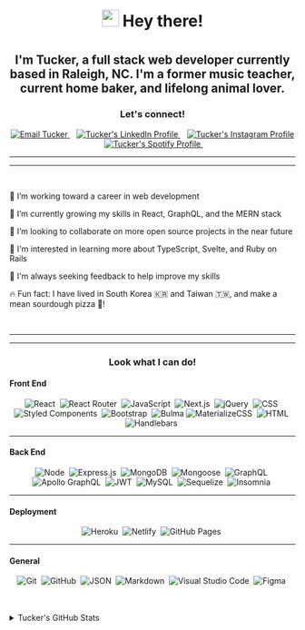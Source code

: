 <h1 align="center">
    <img height="30px" width="30px" src="https://emojis.slackmojis.com/emojis/images/1613273603/12755/meow_wave_peak.png?1613273603"/> Hey there!
<h1>


<h2 align="center">
    I'm Tucker, a full stack web developer currently based in Raleigh, NC. I'm a former music teacher, current home baker, and lifelong animal lover.
</h2>


<h3 align="center">
    Let's connect!
</h3>

<p align="center">
    <a href="mailto:ctbarrett.tech@gmail.com">
        <img src="https://img.shields.io/badge/Gmail-D14836?style=for-the-badge&logo=gmail&logoColor=white" 
            alt="Email Tucker"/>
    </a>&nbsp;&nbsp;
    <a href="https://www.linkedin.com/in/tucker-barrett-10015645/">
        <img src="https://img.shields.io/badge/LinkedIn-0077B5?style=for-the-badge&logo=linkedin&logoColor=white" 
            alt="Tucker's LinkedIn Profile"/>
    </a>&nbsp;&nbsp;
    <a href="https://www.instagram.com/tuckabaret/">
        <img src="https://img.shields.io/badge/Instagram-E4405F?style=for-the-badge&logo=instagram&logoColor=white" 
            alt="Tucker's Instagram Profile"/>
    </a>&nbsp;&nbsp;
    <a href="https://open.spotify.com/user/1236791434?si=f55a439a4c464e16">
        <img src="https://img.shields.io/badge/Spotify-1DB954?&style=for-the-badge&logo=spotify&logoColor=white" 
            alt="Tucker's Spotify Profile"/>
    </a>&nbsp;&nbsp;
</p>

---
---

<br>
 
🔭 I’m working toward a career in web development

🌱 I’m currently growing my skills in React, GraphQL, and the MERN stack

🤝 I’m looking to collaborate on more open source projects in the near future

🧠 I'm interested in learning more about TypeScript, Svelte, and Ruby on Rails

🧐 I'm always seeking feedback to help improve my skills

🔥 Fun fact: I have lived in South Korea 🇰🇷 and Taiwan 🇹🇼, and make a mean sourdough pizza 🍕!

<br>

---
---

<h3 align="center">Look what I can do!</h3>

#### Front End

<div align="center">

![React](https://img.shields.io/badge/React-20232A?style=for-the-badge&logo=react&logoColor=61DAFB)&nbsp;
![React Router](https://img.shields.io/badge/React_Router-CA4245?style=for-the-badge&logo=react-router&logoColor=white)&nbsp;
![JavaScript](https://img.shields.io/badge/JavaScript-323330?style=for-the-badge&logo=javascript&logoColor=F7DF1E)&nbsp;
![Next.js](https://img.shields.io/badge/next.js-000000?style=for-the-badge&logo=nextdotjs&logoColor=white)&nbsp;
![jQuery](https://img.shields.io/badge/jQuery-0769AD?style=for-the-badge&logo=jquery&logoColor=white)&nbsp;
![CSS](https://img.shields.io/badge/CSS3-1572B6?style=for-the-badge&logo=css3&logoColor=white)&nbsp;
![Styled Components](https://img.shields.io/badge/styled--components-DB7093?style=for-the-badge&logo=styled-components&logoColor=white)&nbsp;
![Bootstrap](https://img.shields.io/badge/Bootstrap-563D7C?style=for-the-badge&logo=bootstrap&logoColor=white)&nbsp;
![Bulma](https://img.shields.io/badge/-Bulma-60DFA1?style=for-the-badge&logo=Bulma&logoColor=white)
![MaterializeCSS](https://img.shields.io/badge/-materialize--css-ff69b4?style=for-the-badge&logo=materialize--css&logoColor=white)&nbsp;
![HTML](https://img.shields.io/badge/HTML5-E34F26?style=for-the-badge&logo=html5&logoColor=white)&nbsp;
![Handlebars](https://img.shields.io/badge/Handlebars.js-f0772b?style=for-the-badge&logo=handlebarsdotjs&logoColor=black)&nbsp;

</div>

---

#### Back End

<div align="center">

![Node](https://img.shields.io/badge/Node.js-339933?style=for-the-badge&logo=nodedotjs&logoColor=white)&nbsp;
![Express.js](https://img.shields.io/badge/Express.js-000000?style=for-the-badge&logo=express&logoColor=white)&nbsp;
![MongoDB](https://img.shields.io/badge/MongoDB-4EA94B?style=for-the-badge&logo=mongodb&logoColor=white)&nbsp;
![Mongoose](https://img.shields.io/badge/mongoose-800E00?style=for-the-badge&logo=mongoose&logoColor=white)&nbsp;
![GraphQL](https://img.shields.io/badge/GraphQl-E10098?style=for-the-badge&logo=graphql&logoColor=white)&nbsp;
![Apollo GraphQL](https://img.shields.io/badge/Apollo%20GraphQL-311C87?&style=for-the-badge&logo=Apollo%20GraphQL&logoColor=white)&nbsp;
![JWT](https://img.shields.io/badge/JWT-000000?style=for-the-badge&logo=JSON%20web%20tokens&logoColor=white)&nbsp;
![MySQL](https://img.shields.io/badge/MySQL-coral?style=for-the-badge&logo=mysql&logoColor=darkblue)&nbsp;
![Sequelize](https://img.shields.io/badge/Sequelize-blue?style=for-the-badge&logo=Sequelize)&nbsp;
![Insomnia](https://img.shields.io/badge/Insomnia-5849be?style=for-the-badge&logo=Insomnia&logoColor=white)&nbsp;

</div>

---

#### Deployment

<div align="center">

![Heroku](https://img.shields.io/badge/Heroku-430098?style=for-the-badge&logo=heroku&logoColor=white)&nbsp;
![Netlify](https://img.shields.io/badge/Netlify-00C7B7?style=for-the-badge&logo=netlify&logoColor=white)&nbsp;
![GitHub Pages](https://img.shields.io/badge/GitHub%20Pages-00C7B7?style=for-the-badge&logo=github&logoColor=white)&nbsp;

</div>

---

#### General

<div align="center">

![Git](https://img.shields.io/badge/Git-F05032?style=for-the-badge&logo=git&logoColor=white)&nbsp;
![GitHub](https://img.shields.io/badge/GitHub-100000?style=for-the-badge&logo=github&logoColor=white)&nbsp;
![JSON](https://img.shields.io/badge/json-5E5C5C?style=for-the-badge&logo=json&logoColor=white)&nbsp;
![Markdown](https://img.shields.io/badge/Markdown-000000?style=for-the-badge&logo=markdown&logoColor=white)&nbsp;
![Visual Studio Code](https://img.shields.io/badge/Visual_Studio_Code-0078D4?style=for-the-badge&logo=visual%20studio%20code&logoColor=white)&nbsp;
![Figma](https://img.shields.io/badge/Figma-F24E1E?style=for-the-badge&logo=figma&logoColor=white)&nbsp;

</div>

<br>
<br>

<details>
    <summary>Tucker's GitHub Stats</summary>

<br>

![GrinninBarrett's GitHub stats](https://github-readme-stats.vercel.app/api?username=grinninbarrett&show_icons=true&theme=nightowl)

<br>

[![GrinninBarrett's Top Languages](https://github-readme-stats.vercel.app/api/top-langs/?username=grinninbarrett&layout=compact&theme=nightowl)](https://github.com/grinninbarrett/github-readme-stats)

<br>

[![GrinninBarrett's GitHub streak](https://github-readme-streak-stats.herokuapp.com/?user=grinninbarrett&theme=nightowl)](https://github.com/grinninbarrett/github-readme-streak-stats)

</details>